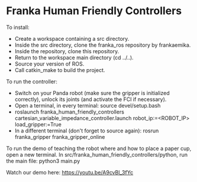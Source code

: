 # Franka Human Friendly Controllers
To install:
- Create a workspace containing a src directory.
- Inside the src directory, clone the franka_ros repository by frankaemika.
- Inside the repository, clone this repository.
- Return to the workspace main directory (cd ../..).
- Source your version of ROS.
- Call catkin_make to build the project.

To run the controller:
- Switch on your Panda robot (make sure the gripper is initialized correctly), unlock its joints (and activate the FCI if necessary).
- Open a terminal, in every terminal: source devel/setup.bash
- roslaunch franka_human_friendly_controllers cartesian_variable_impedance_controller.launch robot_ip:=<ROBOT_IP> load_gripper:=True
- In a different terminal (don't forget to source again): rosrun franka_gripper franka_gripper_online

To run the demo of teaching the robot where and how to place a paper cup, open a new terminal.
In src/franka_human_friendly_controllers/python, run the main file: python3 main.py

Watch our demo here: https://youtu.be/A9cvBl_3fYc
